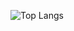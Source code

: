 ![Top Langs](https://github-readme-stats.vercel.app/api/top-langs/?username=IanPZoega&theme=transparent)
